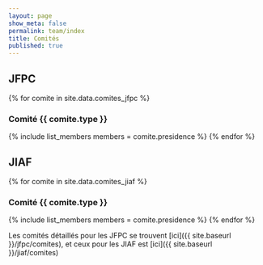 ```yaml
---
layout: page
show_meta: false
permalink: team/index
title: Comités
published: true
---
```


## JFPC

{% for comite in site.data.comites_jfpc %}
### Comité {{ comite.type }}

{% include list_members members = comite.presidence %}
{% endfor %}

## JIAF

{% for comite in site.data.comites_jiaf %}
### Comité {{ comite.type }}

{% include list_members members = comite.presidence %}
{% endfor %}

Les comités détaillés pour les JFPC se trouvent [ici]({{ site.baseurl }}/jfpc/comites), et ceux pour les JIAF est [ici]({{ site.baseurl }}/jiaf/comites)